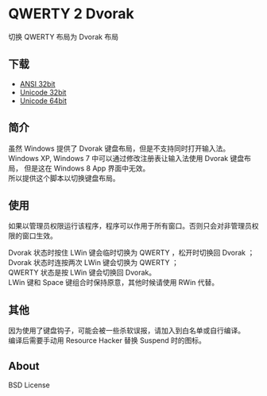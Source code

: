 # QWERTY 2 Dvorak #

切换 QWERTY 布局为 Dvorak 布局

## 下载 ##
* [ANSI 32bit](https://github.com/tiansh/q2d/raw/master/Qwerty2Dvorak-ansi32.zip)
* [Unicode 32bit](https://github.com/tiansh/q2d/raw/master/Qwerty2Dvorak-unicode32.zip)
* [Unicode 64bit](https://github.com/tiansh/q2d/raw/master/Qwerty2Dvorak-unicode64.zip)

## 简介 ##

虽然 Windows 提供了 Dvorak 键盘布局，但是不支持同时打开输入法。<br />
Windows XP, Windows 7 中可以通过修改注册表让输入法使用 Dvorak 键盘布局，
但是这在 Windows 8 App 界面中无效。<br />
所以提供这个脚本以切换键盘布局。

## 使用 ##

如果以管理员权限运行该程序，程序可以作用于所有窗口。否则只会对非管理员权限的窗口生效。

Dvorak 状态时按住 LWin 键会临时切换为 QWERTY ，松开时切换回 Dvorak ；<br />
Dvorak 状态时连按两次 LWin 键会切换为 QWERTY ；<br />
QWERTY 状态是按 LWin 键会切换回 Dvorak。<br />
LWin 键和 Space 键组合时保持原意，其他时候请使用 RWin 代替。

## 其他 ##

因为使用了键盘钩子，可能会被一些杀软误报，请加入到白名单或自行编译。<br />
编译后需要手动用 Resource Hacker 替换 Suspend 时的图标。

## About ##

BSD License
